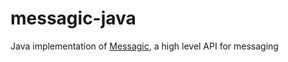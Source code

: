 # messagic-java
Java implementation of [Messagic](https://github.com/jacekolszak/messagic), a high level API for messaging
